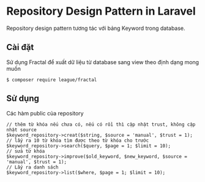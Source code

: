 # Repository Design Pattern in Laravel
Repository design pattern tương tác với bảng Keyword trong database.

## Cài đặt
Sử dụng Fractal để xuất dữ liệu từ database sang view theo định dạng mong muốn

```
$ composer require league/fractal
```

## Sử dụng

Các hàm public của repository

```
// thêm từ khóa nếu chưa có, nếu có rồi thì cập nhật trust, không cập nhật source
$keyword_repository->creat($string, $source = 'manual', $trust = 1);
// lấy ra 10 từ khóa tìm được theo từ khóa cho trước
$keyword_repository->search($query, $page = 1; $limit = 10);
// sửa từ khóa
$keyword_repository->improve($old_keyword, $new_keyword, $source = 'manual', $trust = 1);
// Lấy ra danh sách
$keyword_repository->list($where, $page = 1; $limit = 10);
```
